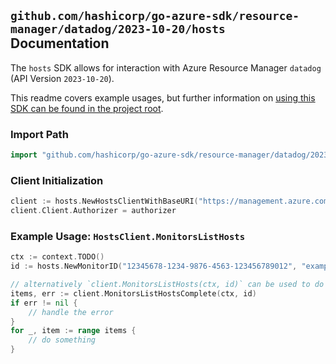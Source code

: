 
## `github.com/hashicorp/go-azure-sdk/resource-manager/datadog/2023-10-20/hosts` Documentation

The `hosts` SDK allows for interaction with Azure Resource Manager `datadog` (API Version `2023-10-20`).

This readme covers example usages, but further information on [using this SDK can be found in the project root](https://github.com/hashicorp/go-azure-sdk/tree/main/docs).

### Import Path

```go
import "github.com/hashicorp/go-azure-sdk/resource-manager/datadog/2023-10-20/hosts"
```


### Client Initialization

```go
client := hosts.NewHostsClientWithBaseURI("https://management.azure.com")
client.Client.Authorizer = authorizer
```


### Example Usage: `HostsClient.MonitorsListHosts`

```go
ctx := context.TODO()
id := hosts.NewMonitorID("12345678-1234-9876-4563-123456789012", "example-resource-group", "monitorName")

// alternatively `client.MonitorsListHosts(ctx, id)` can be used to do batched pagination
items, err := client.MonitorsListHostsComplete(ctx, id)
if err != nil {
	// handle the error
}
for _, item := range items {
	// do something
}
```
